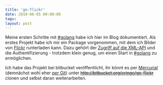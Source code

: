 ```yaml
---
title: 'go-flickr'
date: 2010-06-05 00:00:00 
tags: 
layout: post
---
```

Meine ersten Schritte mit [#golang][0] habe ich hier im Blog dokumentiert. Als erstes Projekt habe ich mir ein Package vorgenommen, mit dem ich Bilder von [Flickr][1] runterladen kann. Dazu gehört der [Zugriff auf die XML-API][2] und die Authentifizierung - trotzdem klein genug, um einen Start in [#golang][0] zu ermöglichen.

Ich habe das Projekt bei bitbucket veröffentlicht, ihr könnt es per [Mercurial][3] (demnächst wohl eher [per Git][4]) unter <del>http://bitbucket.org/cringe/go-flickr</del> clonen und selbst daran weiterarbeiten.

[0]: http://golang.org/
[1]: http://www.flickr.com/
[2]: http://www.flickr.com/services/api/
[3]: http://mercurial.selenic.com/
[4]: http://git-scm.com/
